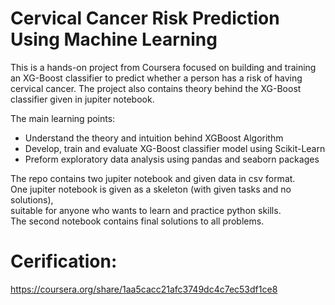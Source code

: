 # Cervical Cancer Risk Prediction Using Machine Learning

This is a hands-on project from Coursera focused on building and training an XG-Boost classifier to predict whether a person has a risk of having cervical cancer.
The project also contains theory behind the XG-Boost classifier given in jupiter notebook.

The main learning points:
* Understand the theory and intuition behind XGBoost Algorithm
* Develop, train and evaluate XG-Boost classifier model using Scikit-Learn
* Preform exploratory data analysis using pandas and seaborn packages

The repo contains two jupiter notebook and given data in csv format.  
One jupiter notebook is given as a skeleton (with given tasks and no solutions),  
suitable for anyone who wants to learn and practice python skills.    
The second notebook contains final solutions to all problems.  


# Cerification:
https://coursera.org/share/1aa5cacc21afc3749dc4c7ec53df1ce8
